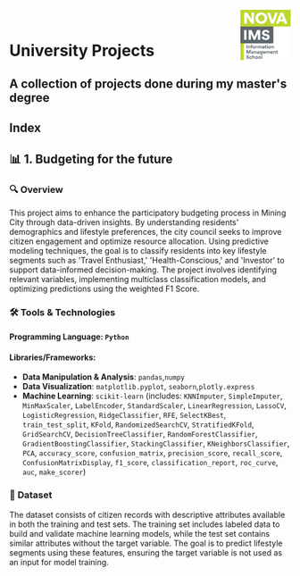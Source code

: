 <img align="right" src="https://github.com/ruben-machado/University-Projects/blob/9b8ade999e3a5061a855d847813c9240332cac77/Nova%20IMS%20logo" alt="image alt" width="90" height= "90"> <br>

# University Projects  

## A collection of projects done during my master's degree

## Index

## 📊 **1. Budgeting for the future**

### 🔍 **Overview**
This project aims to enhance the participatory budgeting process in Mining City through data-driven insights. By understanding residents' demographics and lifestyle preferences, the city council seeks to improve citizen engagement and optimize resource allocation. Using predictive modeling techniques, the goal is to classify residents into key lifestyle segments such as 'Travel Enthusiast,' 'Health-Conscious,' and 'Investor' to support data-informed decision-making. The project involves identifying relevant variables, implementing multiclass classification models, and optimizing predictions using the weighted F1 Score.

### 🛠️ **Tools & Technologies**

#### **Programming Language**: `Python`

#### **Libraries/Frameworks:**
- **Data Manipulation & Analysis**: `pandas`,`numpy` 
- **Data Visualization**: `matplotlib.pyplot`, `seaborn`,`plotly.express`
- **Machine Learning**: `scikit-learn` (includes: `KNNImputer`, `SimpleImputer`, `MinMaxScaler`, `LabelEncoder`, `StandardScaler`, `LinearRegression`, `LassoCV`, `LogisticRegression`, `RidgeClassifier`, `RFE`, `SelectKBest`, `train_test_split`, `KFold`, `RandomizedSearchCV`, `StratifiedKFold`, `GridSearchCV`, `DecisionTreeClassifier`, `RandomForestClassifier`, `GradientBoostingClassifier`, `StackingClassifier`, `KNeighborsClassifier`, `PCA`, `accuracy_score`, `confusion_matrix`, `precision_score`, `recall_score`, `ConfusionMatrixDisplay`, `f1_score`, `classification_report`, `roc_curve`, `auc`, `make_scorer`)

### 📂 **Dataset**

The dataset consists of citizen records with descriptive attributes available in both the training and test sets. The training set includes labeled data to build and validate machine learning models, while the test set contains similar attributes without the target variable. The goal is to predict lifestyle segments using these features, ensuring the target variable is not used as an input for model training.
